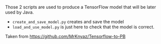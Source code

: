 Those 2 scripts are used to produce a TensorFlow model that will be later used by Java.

- `create_and_save_model.py` creates and save the model
- `load_and_use_model.py` is just here to check that the model is correct.

Taken from <https://github.com/MrKnyaz/Tensorflow-to-PB>
